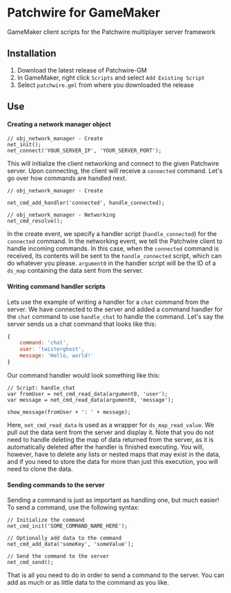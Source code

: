 # Patchwire for GameMaker
GameMaker client scripts for the Patchwire multiplayer server framework

## Installation

1. Download the latest release of Patchwire-GM 
2. In GameMaker, right click `Scripts` and select `Add Existing Script`
3. Select `patchwire.gml` from where you downloaded the release

## Use

#### Creating a network manager object

```GML
// obj_network_manager - Create
net_init();
net_connect('YOUR_SERVER_IP', 'YOUR_SERVER_PORT');
```

This will initialize the client networking and connect to the given Patchwire server. Upon connecting, the client will receive a `connected` command. Let's go over how commands are handled next.

```GML
// obj_network_manager - Create

net_cmd_add_handler('connected', handle_connected); 
```

```GML
// obj_network_manager - Networking
net_cmd_resolve();
```

In the create event, we specify a handler script (`handle_connected`) for the `connected` command. In the networking event, we tell the Patchwire client to handle incoming commands. In this case, when the `connected` command is received, its contents will be sent to the `handle_connected` script, which can do whatever you please. `argument0` in the handler script will be the ID of a `ds_map` containing the data sent from the server.

#### Writing command handler scripts

Lets use the example of writing a handler for a `chat` command from the server. We have connected to the server and added a command handler for the `chat` command to use `handle_chat` to handle the command. Let's say the server sends us a chat command that looks like this:

```JavaScript
{
    command: 'chat',
    user: 'twisterghost',
    message: 'Hello, world!'
}
```

Our command handler would look something like this:

```GML
// Script: handle_chat
var fromUser = net_cmd_read_data(argument0, 'user');
var message = net_cmd_read_data(argument0, 'message');

show_message(fromUser + ': ' + message);
```

Here, `net_cmd_read_data` is used as a wrapper for `ds_map_read_value`. We pull out the data sent from the server and display it. Note that you do not need to handle deleting the map of data returned from the server, as it is automatically deleted after the handler is finished executing. You will, however, have to delete any lists or nested maps that may exist in the data, and if you need to store the data for more than just this execution, you will need to clone the data.

#### Sending commands to the server

Sending a command is just as important as handling one, but much easier! To send a command, use the following syntax:

```GML
// Initialize the command
net_cmd_init('SOME_COMMAND_NAME_HERE');

// Optionally add data to the command
net_cmd_add_data('someKey', 'someValue');

// Send the command to the server
net_cmd_send();
```

That is all you need to do in order to send a command to the server. You can add as much or as little data to the command as you like.
